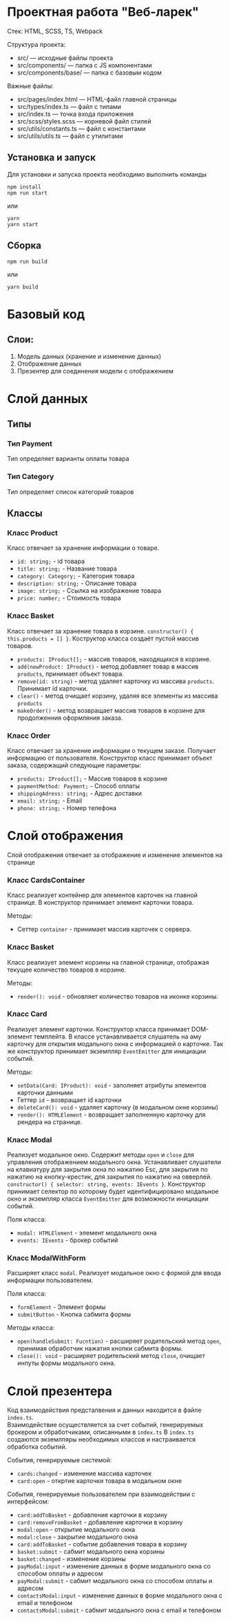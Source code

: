 # Проектная работа "Веб-ларек"

Стек: HTML, SCSS, TS, Webpack

Структура проекта:
- src/ — исходные файлы проекта
- src/components/ — папка с JS компонентами
- src/components/base/ — папка с базовым кодом

Важные файлы:
- src/pages/index.html — HTML-файл главной страницы
- src/types/index.ts — файл с типами
- src/index.ts — точка входа приложения
- src/scss/styles.scss — корневой файл стилей
- src/utils/constants.ts — файл с константами
- src/utils/utils.ts — файл с утилитами

## Установка и запуск
Для установки и запуска проекта необходимо выполнить команды

```
npm install
npm run start
```

<template id="card-preview">
		<div class="card card_full">
			<img class="card__image" src="<%=require('../images/Subtract.svg')%>" alt="" />
			<div class="card__column">
				<span class="card__category card__category_other">другое</span>
				<h2 class="card__title">Бэкенд-антистресс</h2>
				<p class="card__text">Если планируете решать задачи в тренажёре, берите два.</p>
				<div class="card__row">
					<button class="button card__button">В корзину</button>
					<span class="card__price">1000 синапсов</span>
				</div>
			</div>
		</div>
	</template>

или

```
yarn
yarn start
```
## Сборка

```
npm run build
```

или

```
yarn build
```

# Базовый код

## Слои:
1. Модель данных (хранение и изменение данных)
2. Отображение данных
3. Презентер для соединения модели с отображением

# Слой данных

## Типы

### Тип Payment
Тип определяет варианты оплаты товара

### Тип Category
Тип определяет список категорий товаров

## Классы

### Класс Product
Класс отвечает за хранение информации о товаре. 
- `id: string;` - id товара
- `title: string;` - Название товара
- `category: Category;` - Категория товара
- `description: string;` - Описание товара
- `image: string;` - Ссылка на изображение товара
- `price: number;` - Стоимость товара

### Класс Basket
Класс отвечает за хранение товара в корзине. `constructor() { this.products = [] }`. Коструктор класса создаёт пустой массив товаров.
- `products: IProduct[];` - массив товаров, находящихся в корзине. 
- `add(newProduct: IProduct)` - метод добавляет товар в массив `products`, принимает объект товара.
- `remove(id: string)` - метод удаляет карточку из массива `products`. Принимает id карточки.
- `clear()` - метод очищает корзину, удаляя все элементы из массива `products`
- `makeOrder()` - метод возвращает массив товаров в корзине для продолженния оформляния заказа.

### Класс Order
Класс отвечает за хранение информации о текущем заказе. Получает информацию от пользователя. Конструктор класс принимает объект заказа, содержащий следующие параметры:
- `products: IProduct[];` - Массив товаров в корзине
- `paymentMethod: Payment;` - Способ оплаты
- `shippingAdress: string;` - Адрес доставки
- `email: string;` - Email
- `phone: string;` - Номер телефона

# Слой отображения
Слой отображения отвечает за отображение и изменение элементов на странице

### Класс CardsContainer
Класс реализует контейнер для элементов карточек на главной странице. В конструктор принимает элемент карточки товара.

Методы:
- Сеттер `container` - принимает массив карточек с сервера.

### Класс Basket 
Класс реализует элемент корзины на главной странице, отображая текущее количество товаров в корзине. 

Методы:
- `render(): void` - обновляет количество товаров на иконке корзины.

### Класс Card
Реализует элемент карточки. Конструктор класса принимает DOM-элемент темплейта. В классе устанавливается слушатель на аму карточку для открытия модального окна с информацией о карточке. Так же конструктор принимает экземпляр `EventEmitter` для инициации событий.

Методы:
- `setData(Card: IProduct): void` - заполняет атрибуты элементов карточки данными
- Геттер `id` - возвращает id карточки
- `deleteCard(): void` - удаляет карточку (в модальном окне корзины)
- `render(): HTMLElement` - возвращает заполненную карточку для рендера на странице.


### Класс Modal
Реализует модальное окно. Содержит методы `open` и `close` для управления отображением модального окна. Устанавливает слушатели на клавиатуру для закрытия окна по нажатию Esc, для закрытия по нажатию на кнопку-крестик, для закрытия по нажатию на овверлей. `constructor() { selector: string, events: IEvents }`. Конструктор принимает селектор по которому будет идентифицировано модальное окно и экземпляр класса `EventEmitter` для возможности инициации событий.

Поля класса:
- `modal: HTMLElement` - элемент модального окна
- `events: IEvents` - брокер событий

### Класс ModalWithForm
Расширяет класс `modal`. Реализует модальное окно с формой для ввода информации пользователем.

Поля класса:
- `formElement` - Элемент формы
- `submitButton` - Кнопка сабмита формы

Методы класса:
- `open(handleSubmit: Fucntion)` - расширяет родительский метод `open`, принимая обработчик нажатия кнопки сабмита формы.
- `close(): void` - расширяет родительский метод `close`, очищает инпуты формы модального окна.


# Слой презентера
Код взаимодействия предсталвения и данных находится в файле `index.ts`. \
Взаимодействие осуществляется за счет событий, генерируемых брокером и обработчиками, описанными в `index.ts`
В `index.ts` создаются экземлпяры необходимых классов и настраивается обработка событий.


События, генерируемые системой:
- `cards:changed` - изменение массива карточек
- `card:open` - откртие карточки товара в модальном окне

События, генерируемые пользователем при взаимодействии с интерфейсом:
- `card:addToBasket` - добавление карточки в корзину
- `card:removeFromBasket` - добавление карточки в корзину
- `modal:open` - открытие модального окна
- `modal:close` - закрытие модального окна
- `card:addToBasket` - событие добавления товара в корзину
- `basket:submit` - сабмит модального окна корзины
- `basket:changed` - изменение корзины
- `payModal:input` - изменение данных в форме модального окна со способом оплаты и адресом
- `payModal:submit` - сабмит модального окна со способом оплаты и адресом
- `contactsModal:input` - изменение данных в форме модального окна с email и телефоном
- `contactsModal:submit` - сабмит модального окна с email и телефоном




